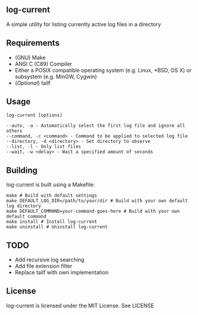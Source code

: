 log-current
--------------
A simple utility for listing currently active log files in a directory  

Requirements
------------

* (GNU) Make
* ANSI C (C89) Compiler
* Either a POSIX compatible operating system (e.g. Linux, *BSD, OS X) or subsystem (e.g. MinGW, Cygwin)
* (*Optional*) tailf  

Usage
-----
```
log-current [options]

--auto, -a - Automatically select the first log file and ignore all others
--command, -c <command> - Command to be applied to selected log file
--directory, -d <directory> - Set directory to observe
--list, -l - Only list files
--wait, -w <delay> - Wait a specified amount of seconds
```

Building
--------
log-current is built using a Makefile:  
```
make # Build with default settings
make DEFAULT_LOG_DIR=/path/to/your/dir # Build with your own default log directory
make DEFAULT_COMMAND=your-command-goes-here # Build with your own default command
make install # Install log-current
make uninstall # Uninstall log-current
```
TODO
----
* Add recursive log searching
* Add file extension filter
* Replace tailf with own implementation

License
-------

log-current is licensed under the MIT License. See LICENSE  
